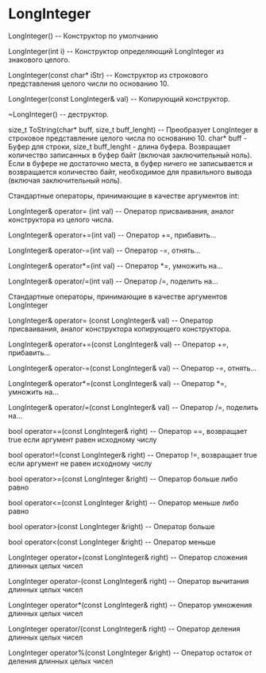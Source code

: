 # LongInteger

LongInteger() -- Конструктор по умолчанию

LongInteger(int i) -- Конструктор определяющий LongInteger из знакового целого.

LongInteger(const char* iStr) -- Конструктор из строкового представления целого числи по основанию 10.

LongInteger(const LongInteger& val) -- Копирующий конструктор.

~LongInteger() -- деструктор.

size_t ToString(char* buff, size_t buff_lenght) -- Преобразует LongInteger в строковое представление целого числа по основанию 10.
   char* buff - Буфер для строки, size_t buff_lenght - длина буфера. Возвращает количество записанных в буфер байт (включая заключительный ноль). 
   Если в буфере не достаточно места, в буфер ничего не записывается и возвращается количество байт, необходимое для правильного вывода (включая заключительный ноль).


Стандартные операторы, принимающие в качестве аргументов int:

LongInteger& operator= (int val) -- Оператор присваивания, аналог конструктора из целого числа.

LongInteger& operator+=(int val) -- Оператор +=, прибавить...

LongInteger& operator-=(int val) -- Оператор -=, отнять...

LongInteger& operator*=(int val) -- Оператор *=, умножить на...

LongInteger& operator/=(int val) -- Оператор /=, поделить на...


Стандартные операторы, принимающие в качестве аргументов LongInteger

LongInteger& operator= (const LongInteger& val) -- Оператор присваивания, аналог конструктора копирующего конструктора.

LongInteger& operator+=(const LongInteger& val) -- Оператор +=, прибавить...

LongInteger& operator-=(const LongInteger& val) -- Оператор -=, отнять...

LongInteger& operator*=(const LongInteger& val) -- Оператор *=, умножить на...

LongInteger& operator/=(const LongInteger& val) -- Оператор /=, поделить на...

bool operator==(const LongInteger& right) -- Оператор ==, возвращает true если аргумент равен исходному числу

bool operator!=(const LongInteger& right) -- Оператор !=, возвращает true если аргумент не равен исходному числу

bool operator>=(const LongInteger &right) -- Оператор больше либо равно

bool operator<=(const LongInteger &right) -- Оператор меньше либо равно

bool operator>(const LongInteger &right) -- Оператор больше

bool operator<(const LongInteger &right) -- Оператор меньше

LongInteger operator+(const LongInteger& right) -- Оператор сложения длинных целых чисел

LongInteger operator-(const LongInteger& right) -- Оператор вычитания длинных целых чисел

LongInteger operator*(const LongInteger& right) -- Оператор умножения длинных целых чисел

LongInteger operator/(const LongInteger& right) -- Оператор деления длинных целых чисел

LongInteger operator%(const LongInteger &right) -- Оператор остаток от деления длинных целых чисел
